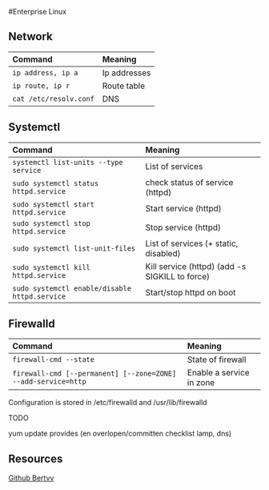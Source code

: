 #Enterprise Linux

## Network

| Command							| Meaning
| :---                  			| :---
| `ip address, ip a`				| Ip addresses
| `ip route, ip r	`				| Route table
| `cat /etc/resolv.conf`			| DNS


## Systemctl

| Command							| Meaning
| :---                  			| :---
| `systemctl list-units --type service`				| List of services
| `sudo systemctl status httpd.service`				| check status of service (httpd)
| `sudo systemctl start httpd.service`				| Start service (httpd)
| `sudo systemctl stop httpd.service`				| Stop service (httpd)
| `sudo systemctl list-unit-files`					| List of services (+ static, disabled)
| `sudo systemctl kill httpd.service`				| Kill service (httpd) (add -s SIGKILL to force)
| `sudo systemctl enable/disable httpd.service`	| Start/stop httpd on boot

## Firewalld

| Command							| Meaning
| :---                  			| :---
| `firewall-cmd --state`			| State of firewall
| `firewall-cmd [--permanent] [--zone=ZONE] --add-service=http`				| Enable a service in zone

Configuration is stored in /etc/firewalld and /usr/lib/firewalld

TODO

yum update provides (en overlopen/committen checklist lamp, dns)

## Resources
[Github Bertvv](https://github.com/bertvv/cheat-sheets/blob/master/src/EL7.md "Bertvv")

